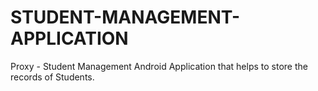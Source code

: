 # STUDENT-MANAGEMENT-APPLICATION
Proxy - Student Management Android Application that helps to store the records of Students.
